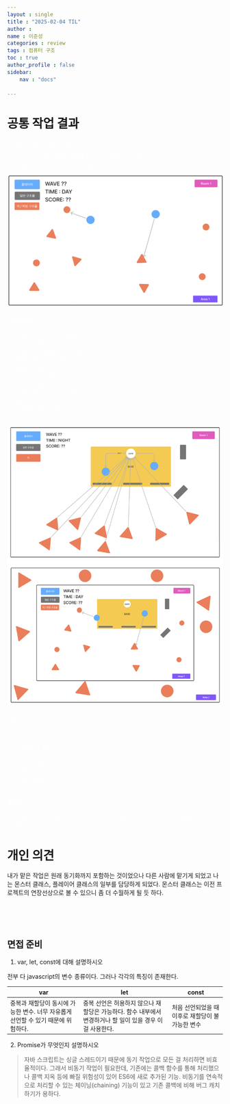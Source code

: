 ```yaml
---
layout : single
title : "2025-02-04 TIL"
author : 
name : 이준성
categories : review
tags : 컴퓨터 구조
toc : true
author_profile : false
sidebar:
    nav : "docs"

---
```


# 공통 작업 결과

<span style = "color:white; font-size:90%">
## MVP(제일 중요한 기능들)

- 기본적으로 멀티플레이 게임의 틀  “로그인/회원가입”, “방” 기능 구현
- 게임의 “낮(파밍)”에 해당하는 기능 구현

![이미지1](/assets/images/duck_game/mvp_part.png)

### 서버 기능

- 회원가입 & 로그인 - 한윤재
- 방 생성 & 참여 - 한윤재
- 게임루프(시뮬레이션) - 조용필
- 게임 준비 & 시작 - 이유민
- 플레이어 상태 동기화 - 이유민
- 필드 몬스터 - 김의중
- 전투 시스템 - 김의중
- 몬스터 상태 동기화 - 이준성
- 플레이어 리스폰 - 이준성
- 식량(배고픔) 시스템 - 오누리
- 세션 구조 총괄 - 김제훈


![이미지2](/assets/images/duck_game/2ec_part.png)

## 2차
- 밤(웨이브) 시스템 구현 + 시간 시스템
- 거점(코어) 생성
- 구조물(파밍/일반) 랜덤 생성
- 무기 시스템
- 구역별 몬스터 변화
- 몬스터 AI 추가

## 3차

- 서버 성능 측정 / 최적화
Node.js 싱글 스레드 특성상 CPU 집약적 작업은 클러스터링으로 해결
</span>

# 개인 의견

내가 맡은 작업은 원래 동기화까지 포함하는 것이었으나 다른 사람에 맡기게 되었고 나는 몬스터 클래스, 플레이어 클래스의 일부를 담당하게 되었다. 몬스터 클래스는 이전 프로젝트의 연장선상으로 볼 수 있으니 좀 더 수월하게 될 듯 하다.

<br>
<br>
<br>


## 면접 준비

1. var, let, const에 대해 설명하시오

전부 다 javascript의 변수 종류이다. 그러나 각각의 특징이 존재한다.

|var|let|const|
|---|---|---|
|중복과 재할당이 동시에 가능한 변수. 너무 자유롭게 선언할 수 있기 때문에 위험하다.|중복 선언은 허용하지 않으나 재할당은 가능하다. 함수 내부에서 변경하거나 할 일이 있을 경우 이걸 사용한다.|처음 선언되었을 때 이후로 재할당이 불가능한 변수|




2. Promise가 무엇인지 설명하시오 

> 자바 스크립트는 싱글 스레드이기 때문에 동기 작업으로 모든 걸 처리하면 비효율적이다. 그래서 비동기 작업이 필요한데, 기존에는 콜백 함수를 통해 처리했으나 콜백 지옥 등에 빠질 위험성이 있어 ES6에 새로 추가된 기능. 비동기를 연속적으로 처리할 수 있는 체이닝(chaining) 기능이 있고 기존 콜백에 비해 버그 캐치하기가 용하다.




